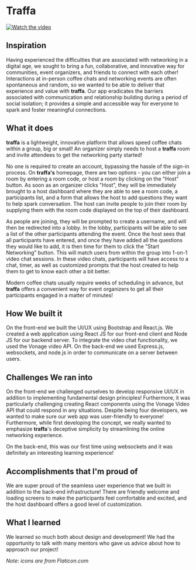 # Traffa

[![Watch the video](https://challengepost-s3-challengepost.netdna-ssl.com/photos/production/software_photos/001/346/734/datas/gallery.jpg)](https://youtu.be/2-AxpklraRs)

## Inspiration
Having experienced the difficulties that are associated with networking in a digital age, we sought to bring a fun, collaborative, and innovative way for communities, event organizers, and friends to connect with each other! Interactions at in-person coffee chats and networking events are often spontaneous and random, so we wanted to be able to deliver that experience and value with **traffa**. Our app eradicates the barriers associated with communication and relationship building during a period of social isolation; it provides a simple and accessible way for everyone to spark and foster meaningful connections.

## What it does
**traffa** is a lightweight, innovative platform that allows speed coffee chats within a group, big or small! An organizer simply needs to host a **traffa** room and invite attendees to get the networking party started!

No one is required to create an account, bypassing the hassle of the sign-in process. On **traffa's** homepage, there are two options - you can either join a room by entering a room code, or host a room by clicking on the "Host" button. As soon as an organizer clicks "Host", they will be immediately brought to a host dashboard where they are able to see a room code, a participants list, and a form that allows the host to add questions they want to help spark conversation. The host can invite people to join their room by supplying them with the room code displayed on the top of their dashboard. 

As people are joining, they will be prompted to create a username, and will then be redirected into a lobby. In the lobby, participants will be able to see a list of the other participants attending the event. Once the host sees that all participants have entered, and once they have added all the questions they would like to add, it is then time for them to click the "Start Networking" button. This will match users from within the group into 1-on-1 video chat sessions. In these video chats, participants will have access to a chat, timer, as well as customized prompts that the host created to help them to get to know each other a bit better. 
 
Modern coffee chats usually require weeks of scheduling in advance, but **traffa** offers a convenient way for event organizers to get all their participants engaged in a matter of minutes!

## How We built it
On the front-end we built the UI/UX using Bootstrap and React.js. We created a web application using React JS for our front-end client and Node JS for our backend server. To integrate the video chat functionality, we used the Vonage video API. On the back-end we used Express.js, websockets, and node.js in order to communicate on a server between users. 


## Challenges We ran into
On the front-end we challenged ourselves to develop responsive UI/UX in addition to implementing fundamental design principles! Furthermore, it was particularly challenging creating React components using the Vonage Video API that could respond in any situations. Despite being four developers, we wanted to make sure our web app was user-friendly to everyone! Furthermore, while first developing the concept, we really wanted to emphasize **traffa**'s deceptive simplicity by streamlining the online networking experience.

On the back-end, this was our first time using websockets and it was definitely an interesting learning experience! 

## Accomplishments that I'm proud of
We are super proud of the seamless user experience that we built in addition to the back-end infrastructure! There are friendly welcome and loading screens to make the participants feel comfortable and excited, and the host dashboard offers a good level of customization.

## What I learned
We learned so much both about design and development! We had the opportunity to talk with many mentors who gave us advice about how to approach our project! 

_Note: icons are from Flaticon.com_
